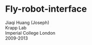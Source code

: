 Fly-robot-interface
=======================

Jiaqi Huang (Joseph)<br>
Krapp Lab<br>
Imperial College London<br>
2009-2013<br>
